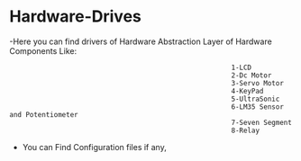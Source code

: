 # Hardware-Drives

-Here you can find drivers of Hardware Abstraction Layer of Hardware Components Like:
                                                          
                                                           
                                                           1-LCD
                                                           2-Dc Motor 
                                                           3-Servo Motor
                                                           4-KeyPad
                                                           5-UltraSonic
                                                           6-LM35 Sensor and Potentiometer
                                                           7-Seven Segment
                                                           8-Relay

                                                           
- You can Find Configuration files if any,
